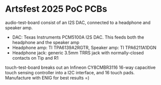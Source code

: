 # Artsfest 2025 PoC PCBs

audio-test-board consist of an I2S DAC, connected to a headphone and speaker amp.

* DAC: Texas Instruments PCM5100A I2S DAC. This feeds both the headphone and the speaker amp
* Headphone amp: TI TPA6139A2RGTR, Speaker amp: TI TPA6211A1DGN
* Headphone jack: generic 3.5mm TRRS jack with normally-closed contacts on Tip and R1

touch-test-board breaks out an Infineon CY8CMBR3116 16-way capacitive touch sensing controller into a I2C interface, and 16 touch pads. Manufacture with ENIG for best results =)